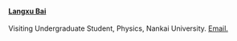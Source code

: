 #### [Langxu Bai](https://lstevenwhite.github.io)

Visiting Undergraduate Student, Physics, Nankai University. [Email.](mailto:lbai2@ncsu.edu) 
